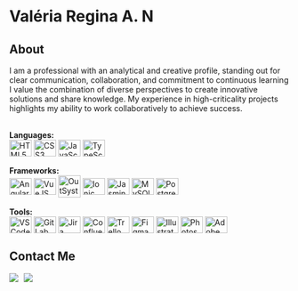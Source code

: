# Valéria Regina A. N

## About

I am a professional with an analytical and creative profile, standing out for clear communication, collaboration, and commitment to continuous learning I value the combination of diverse perspectives to create innovative solutions and share knowledge. My experience in high-criticality projects highlights my ability to work collaboratively to achieve success.

<div style="display: inline_block"><br>
  <!-- Languages -->
  <strong>Languages:</strong><br>
  <img align="center" alt="HTML5" height="30" width="40" src="https://devicon-website.vercel.app/api/html5/original.svg">
  <img align="center" alt="CSS3" height="30" width="40" src="https://devicon-website.vercel.app/api/css3/original.svg">
  <img align="center" alt="JavaScript" height="30" width="40" src="https://devicon-website.vercel.app/api/javascript/original.svg">
  <img align="center" alt="TypeScript" height="30" width="40" src="https://devicon-website.vercel.app/api/typescript/original.svg">
</div>
<div style="display: inline_block"><br>
  <!-- Frameworks -->
<strong>Frameworks:</strong><br>
  <img align="center" alt="Angular" height="30" width="40" src="https://devicon-website.vercel.app/api/angularjs/original.svg">
  <img align="center" alt="VueJS" height="30" width="40" src="https://devicon-website.vercel.app/api/vuejs/original.svg">
  <img align="center" alt="OutSystems" height="40" width="40" src="https://www.nuget.org/profiles/OutSystems/avatar?imageSize=512">
  <img align="center" alt="Ionic" height="30" width="40" src="https://devicon-website.vercel.app/api/ionic/original.svg">
  <img align="center" alt="Jasmine" height="30" width="40" src="https://devicon-website.vercel.app/api/jasmine/plain.svg">
  <img align="center" alt="MySQL" height="30" width="40" src="https://devicon-website.vercel.app/api/mysql/original.svg">
  <img align="center" alt="PostgreSQL" height="30" width="40" src="https://devicon-website.vercel.app/api/postgresql/original.svg">
</div><br>
<div style="display: inline_block">
  <!-- Tools -->
  <strong>Tools:</strong><br>
  <img align="center" alt="VSCode" height="30" width="40" src="https://devicon-website.vercel.app/api/vscode/original.svg">
  <img align="center" alt="GitLab" height="30" width="40" src="https://devicon-website.vercel.app/api/gitlab/original.svg">
  <img align="center" alt="Jira" height="30" width="40" src="https://devicon-website.vercel.app/api/jira/original.svg">
  <img align="center" alt="Confluence" height="30" width="40" src="https://devicon-website.vercel.app/api/confluence/original.svg">
  <img align="center" alt="Trello" height="30" width="40" src="https://devicon-website.vercel.app/api/trello/plain.svg">
  <img align="center" alt="Figma" height="30" width="40" src="https://devicon-website.vercel.app/api/figma/original.svg">
  <img align="center" alt="Illustrator" height="30" width="40" src="https://devicon-website.vercel.app/api/illustrator/plain.svg">
  <img align="center" alt="Photoshop" height="30" width="40" src="https://devicon-website.vercel.app/api/photoshop/plain.svg">
  <img align="center" alt="Adobe XD" height="30" width="40" src="https://devicon-website.vercel.app/api/xd/plain.svg">

## Contact Me
<div style="display: flex; gap: 10px; flex-wrap: wrap;">
  <a href="https://www.linkedin.com/in/valeriaroyal/" target="_blank" alt="Linkedin">
    <img src="https://img.shields.io/badge/linkedin-%230077B5.svg?style=for-the-badge&logo=linkedin&logoColor=white">
  </a>
  <a href="mailto:valeriaroyal.contato@gmail.com" target="_blank" alt="Gmail">
    <img src="https://img.shields.io/badge/-Gmail-%23333?style=for-the-badge&logo=gmail&logoColor=white">
  </a>
</div>


<!-- ![GitHub Stats](https://github-readme-stats.vercel.app/api?username=ValeriaRoyal&show_icons=true&theme=dark&count_private=true) -->
<!-- ![Top Langs](https://github-readme-stats.vercel.app/api/top-langs/?username=ValeriaRoyal&layout=compact&theme=dark) -->


